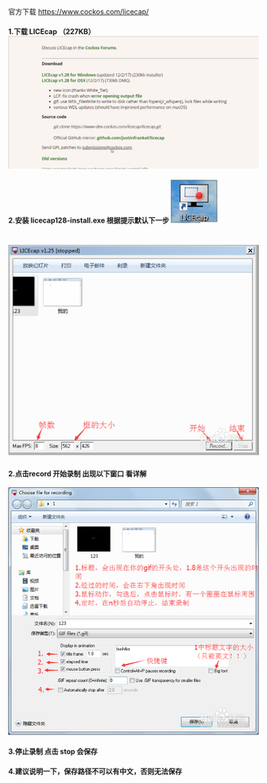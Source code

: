 官方下载 https://www.cockos.com/licecap/

####	1.下载 LICEcap （227KB）![](./images/Download.gif)

####	2.安装 licecap128-install.exe  根据提示默认下一步 ![](./images/install.png)

# ![](./images/Step1.png)

####	2.点击record 开始录制 出现以下窗口 看详解

![](./images/Step2.png)

####	3.停止录制  点击 stop  会保存

#### 4.建议说明一下，保存路径不可以有中文，否则无法保存

#### 